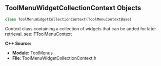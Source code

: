## ToolMenuWidgetCollectionContext Objects

```python
class ToolMenuWidgetCollectionContext(ToolMenuContextBase)
```

Context class containing a collection of widgets that can be added for later retrieval.
see: FToolMenuContext

**C++ Source:**

- **Module**: ToolMenus
- **File**: ToolMenuWidgetCollectionContext.h

<a id="unreal.InterchangeFactoryBase"></a>